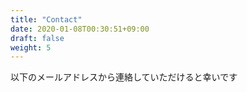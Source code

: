 ```yaml
---
title: "Contact"
date: 2020-01-08T00:30:51+09:00
draft: false
weight: 5
---
```


以下のメールアドレスから連絡していただけると幸いです
